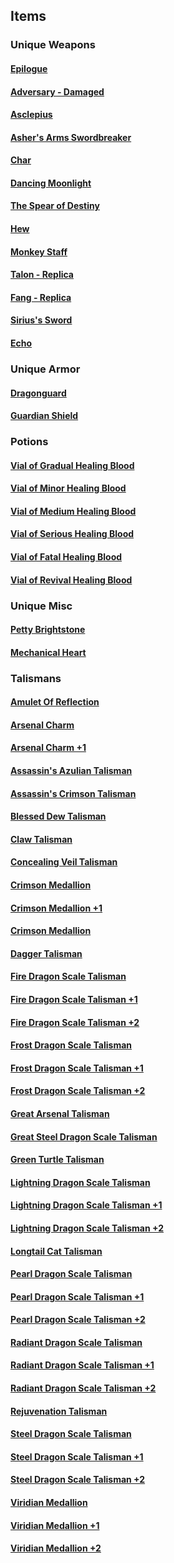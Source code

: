 ## Items

### Unique Weapons

#### [Epilogue](UniqueWeapons/Epilogue/Epilogue.md)

#### [Adversary - Damaged](UniqueWeapons/Adversary-Damaged/Adversary-Damaged.md)

#### [Asclepius](UniqueWeapons/Asclepius/Asclepius.md)

#### [Asher&#39;s Arms Swordbreaker](UniqueWeapons/Asher'sArmsSwordbreaker/Asher'sArmsSwordbreaker.md)

#### [Char](UniqueWeapons/Char/Char.md)

#### [Dancing Moonlight](UniqueWeapons/DancingMoonlight/DancingMoonlight.md)

#### [The Spear of Destiny](UniqueWeapons/TheSpearOfDestiny/TheSpearOfDestiny.md)

#### [Hew](UniqueWeapons/Hew/Hew.md)

#### [Monkey Staff](UniqueWeapons/MonkeyStaff/MonkeyStaff.md)

#### [Talon - Replica](UniqueWeapons/Talon-Replica/Talon-Replica.md)

#### [Fang - Replica](UniqueWeapons/Fang-Replica/Fang-Replica.md)

#### [Sirius&#39;s Sword](UniqueWeapons/Siruis'sSword/Siruis'sSword.md)

#### [Echo](UniqueWeapons/Echo/Echo.md)

### Unique Armor

#### [Dragonguard](UniqueArmor/Dragonguard/Dragonguard.md)

#### [Guardian Shield](UniqueArmor/GuardianShield/GuardianShield.md)

### Potions

#### [Vial of Gradual Healing Blood](Potions/VialOfGradualHealingBlood/VialOfGradualHealingBlood.md)

#### [Vial of Minor Healing Blood](Potions/VialOfMinorHealingBlood/VialOfMinorHealingBlood.md)

#### [Vial of Medium Healing Blood](Potions/VialOfMediumHealingBlood/VialOfMediumHealingBlood.md)

#### [Vial of Serious Healing Blood](Potions/VialOfSeriousHealingBlood/VialOfSeriousHealingBlood.md)

#### [Vial of Fatal Healing Blood](Potions/VialOfFatalHealingBlood/VialOfFatalHealingBlood.md)

#### [Vial of Revival Healing Blood](Potions/VialOfRevivalHealingBlood/VialOfRevivalHealingBlood.md)

### Unique Misc

#### [Petty Brightstone](UniqueMisc/PettyBrightstone/PettyBrightstone.md)

#### [Mechanical Heart](UniqueMisc/MechanicalHeart/MechanicalHeart.md)

### Talismans

#### [Amulet Of Reflection](Talismans/AmuletOfRefelection/AmuletOfReflection.md)

#### [Arsenal Charm](Talismans/ArsenalCharm/ArsenalCharm.md)

#### [Arsenal Charm +1](Talismans/ArsenalCharm+1/ArsenalCharm+1.md)

#### [Assassin's Azulian Talisman](Talismans/Assassin'sAzulianTalisman/Assassin'sAzulianTalisman.md)

#### [Assassin's Crimson Talisman](Talismans/Assassin'sCrimsonTalisman/Assassin'sCrimsonTalisman.md)

#### [Blessed Dew Talisman](Talismans/BlessedDewTalisman/BlessedDewTalisman.md)

#### [Claw Talisman](Talismans/ClawTalisman/ClawTalisman.md)

#### [Concealing Veil Talisman](Talismans/ConcealingVeilTalisman/ConcealingVeil.md)

#### [Crimson Medallion](Talismans/CrimsonMedallion/CrimsonMedallion.md)

#### [Crimson Medallion +1](Talismans/CrimsonMedallion+1/CrimsonMedallion+1.md)

#### [Crimson Medallion](Talismans/CrimsonMedallion+2/CrimsonMedallion+2.md)

#### [Dagger Talisman](Talismans/DaggerTalisman/DaggerTalisman.md)

#### [Fire Dragon Scale Talisman](Talismans/FireDragonScaleTalisman/FireDragonScaleTalisman.md)

#### [Fire Dragon Scale Talisman +1](Talismans/FireDragonScaleTalisman+1/FireDragonScaleTalisman+1.md)

#### [Fire Dragon Scale Talisman +2](Talismans/FireDragonScaleTalisman+2/FireDragonScaleTalisman+2.md)

#### [Frost Dragon Scale Talisman](Talismans/FrostDragonScaleTalisman/FrostDragonScaleTalisman.md)

#### [Frost Dragon Scale Talisman +1](Talismans/FrostDragonScaleTalisman+1/FrostDragonScaleTalisman+1.md)

#### [Frost Dragon Scale Talisman +2](Talismans/FrostDragonScaleTalisman+2/FrostDragonScaleTalisman+2.md)

#### [Great Arsenal Talisman](Talismans/GreatArsenalTalisman/GreatArsenalTalisman.md)

#### [Great Steel Dragon Scale Talisman](Talismans/GreatSteelDragonScaleTalisman/GreatSteelDragonScaleTalisman.md)

#### [Green Turtle Talisman](Talismans/GreenTurtleTalisman/GreenTurtleTalisman.md)

#### [Lightning Dragon Scale Talisman](Talismans/LightningDragonScaleTalisman/LightningDragonScaleTalisman.md)

#### [Lightning Dragon Scale Talisman +1](Talismans/LightningDragonScaleTalisman+1/LightningDragonScaleTalisman+1.md)

#### [Lightning Dragon Scale Talisman +2](Talismans/LightningDragonScaleTalisman+2/LightningDragonScaleTalisman+2.md)

#### [Longtail Cat Talisman](Talismans/LongtailCatTalisman/LongtailCatTalisman.md)

#### [Pearl Dragon Scale Talisman](Talismans/PearlDragonScaleTalisman/PearlDragonScaleTalisman.md)

#### [Pearl Dragon Scale Talisman +1](Talismans/PearlDragonScaleTalisman+1/PearlDragonScaleTalisman+1.md)

#### [Pearl Dragon Scale Talisman +2](Talismans/PearlDragonScaleTalisman+2/PearlDragonScaleTalisman+2.md)

#### [Radiant Dragon Scale Talisman](Talismans/RadiantDragonScaleTalisman/RadiantDragonScaleTalisman.md)

#### [Radiant Dragon Scale Talisman +1](Talismans/RadiantDragonScaleTalisman+1/RadiantDragonScaleTalisman+1.md)

#### [Radiant Dragon Scale Talisman +2](Talismans/RadiantDragonScaleTalisman+2/RadiantDragonScaleTalisman+2.md)

#### [Rejuvenation Talisman](Talismans/RejuvenationTalisman/RejuvenationTalisman.md)

#### [Steel Dragon Scale Talisman](Talismans/SteelDragonScaleTalisman/SteelDragonScaleTalisman.md)

#### [Steel Dragon Scale Talisman +1](Talismans/SteelDragonScaleTalisman+1/SteelDragonScaleTalisman+1.md)

#### [Steel Dragon Scale Talisman +2](Talismans/SteelDragonScaleTalisman+2/SteelDragonScaleTalisman+2.md)

#### [Viridian Medallion](Talismans/ViridianMedallion/ViridianMedallionTalisman.md)

#### [Viridian Medallion +1](Talismans/ViridianMedallion+1/ViridianMedallionTalisman+1.md)

#### [Viridian Medallion +2](Talismans/ViridianMedallion+2/ViridianMedallionTalisman+2.md)
